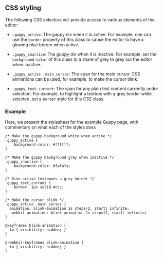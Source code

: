 ## CSS styling

The following CSS selectors will provide access to various elements of the editor:

* `.guppy_active`: The guppy div when it is active.  For example, one
  can use the `border` property of this class to cause the editor to
  have a glowing blue border when active.

* `.guppy_inactive`: The guppy div when it is inactive.  For example,
  set the `background-color` of this class to a share of grey to
  grey out the editor when inactive.

* `.guppy_active .main_cursor`: The span for the main cursor.  CSS
  animations can be used, for example, to make the cursor blink.

* `.guppy_text_current`: The span for any plain text content currently
  under selection.  For example, to highlight a textbox with a grey
  border while selected, set a `border` style for this CSS class.

### Example

Here, we present the stylesheet for the example Guppy page, with
commentary on what each of the styles does

```
/* Make the guppy background white when active */
.guppy_active {
    background-color: #ffffff;
}

/* Make the guppy background grey when inactive */
.guppy_inactive {
    background-color: #fafafa;
}

/* Give active textboxes a grey border */
.guppy_text_current {
    border: 1px solid #ccc;
}

/* Make the cursor blink */
.guppy_active .main_cursor {
  animation: blink-animation 1s steps(2, start) infinite;
  -webkit-animation: blink-animation 1s steps(2, start) infinite;
}

@keyframes blink-animation {
  to { visibility: hidden; }
}

@-webkit-keyframes blink-animation {
  to { visibility: hidden; }
}

```

